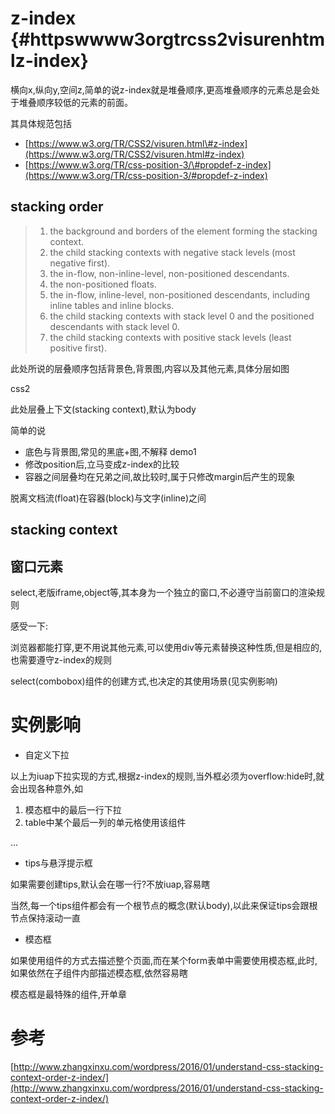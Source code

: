# z-index {#httpswwww3orgtrcss2visurenhtmlz-index}

横向x,纵向y,空间z,简单的说z-index就是堆叠顺序,更高堆叠顺序的元素总是会处于堆叠顺序较低的元素的前面。

其具体规范包括

* [https://www.w3.org/TR/CSS2/visuren.html\#z-index](https://www.w3.org/TR/CSS2/visuren.html#z-index)
* [https://www.w3.org/TR/css-position-3/\#propdef-z-index](https://www.w3.org/TR/css-position-3/#propdef-z-index)

## stacking order

> 1. the background and borders of the element forming the stacking context.
> 2. the child stacking contexts with negative stack levels \(most negative first\).
> 3. the in-flow, non-inline-level, non-positioned descendants.
> 4. the non-positioned floats.
> 5. the in-flow, inline-level, non-positioned descendants, including inline tables and inline blocks.
> 6. the child stacking contexts with stack level 0 and the positioned descendants with stack level 0.
> 7. the child stacking contexts with positive stack levels \(least positive first\).

此处所说的层叠顺序包括背景色,背景图,内容以及其他元素,具体分层如图

css2

此处层叠上下文\(stacking context\),默认为body

简单的说

* 底色与背景图,常见的黑底+图,不解释 demo1
* 修改position后,立马变成z-index的比较
* 容器之间层叠均在兄弟之间,故比较时,属于只修改margin后产生的现象

脱离文档流\(float\)在容器\(block\)与文字\(inline\)之间

## stacking context

## 窗口元素

select,老版iframe,object等,其本身为一个独立的窗口,不必遵守当前窗口的渲染规则

感受一下:

浏览器都能打穿,更不用说其他元素,可以使用div等元素替换这种性质,但是相应的,也需要遵守z-index的规则

select\(combobox\)组件的创建方式,也决定的其使用场景\(见实例影响\)

# 实例影响

* 自定义下拉

以上为iuap下拉实现的方式,根据z-index的规则,当外框必须为overflow:hide时,就会出现各种意外,如

1. 模态框中的最后一行下拉
2. table中某个最后一列的单元格使用该组件

...

* tips与悬浮提示框

如果需要创建tips,默认会在哪一行?不放iuap,容易瞎

当然,每一个tips组件都会有一个根节点的概念\(默认body\),以此来保证tips会跟根节点保持滚动一直

* 模态框

如果使用组件的方式去描述整个页面,而在某个form表单中需要使用模态框,此时,如果依然在子组件内部描述模态框,依然容易瞎

模态框是最特殊的组件,开单章

# 参考

[http://www.zhangxinxu.com/wordpress/2016/01/understand-css-stacking-context-order-z-index/](http://www.zhangxinxu.com/wordpress/2016/01/understand-css-stacking-context-order-z-index/)


